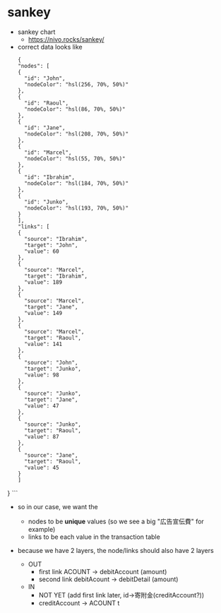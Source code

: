 # sankey
- sankey chart 
    - https://nivo.rocks/sankey/
- correct data looks like
    ```
    {
  "nodes": [
    {
      "id": "John",
      "nodeColor": "hsl(256, 70%, 50%)"
    },
    {
      "id": "Raoul",
      "nodeColor": "hsl(86, 70%, 50%)"
    },
    {
      "id": "Jane",
      "nodeColor": "hsl(208, 70%, 50%)"
    },
    {
      "id": "Marcel",
      "nodeColor": "hsl(55, 70%, 50%)"
    },
    {
      "id": "Ibrahim",
      "nodeColor": "hsl(184, 70%, 50%)"
    },
    {
      "id": "Junko",
      "nodeColor": "hsl(193, 70%, 50%)"
    }
  ],
  "links": [
    {
      "source": "Ibrahim",
      "target": "John",
      "value": 60
    },
    {
      "source": "Marcel",
      "target": "Ibrahim",
      "value": 189
    },
    {
      "source": "Marcel",
      "target": "Jane",
      "value": 149
    },
    {
      "source": "Marcel",
      "target": "Raoul",
      "value": 141
    },
    {
      "source": "John",
      "target": "Junko",
      "value": 98
    },
    {
      "source": "Junko",
      "target": "Jane",
      "value": 47
    },
    {
      "source": "Junko",
      "target": "Raoul",
      "value": 87
    },
    {
      "source": "Jane",
      "target": "Raoul",
      "value": 45
    }
  ]
}
    ```

- so in our case, we want the
    - nodes to be **unique** values (so we see a big "広告宣伝費" for example)
    - links to be each value in the transaction table

- because we have 2 layers, the node/links should also have 2 layers
    - OUT
        - first link ACOUNT -> debitAccount (amount)
        - second link debitAcount -> debitDetail (amount)
    - IN
        - NOT YET (add first link later, id->寄附金(creditAccount?))
        - creditAccount -> ACOUNT
t
